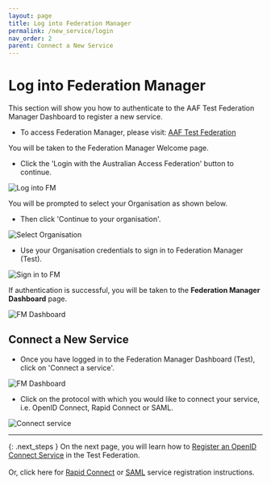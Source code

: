 ```yaml
---
layout: page
title: Log into Federation Manager
permalink: /new_service/login
nav_order: 2
parent: Connect a New Service
---
```


# Log into Federation Manager

This section will show you how to authenticate to the AAF Test Federation Manager Dashboard to register a new service.

- To access Federation Manager, please visit: [AAF Test Federation](https://manager.test.aaf.edu.au)

You will be taken to the Federation Manager Welcome page.

- Click the 'Login with the Australian Access Federation' button to continue.

![Log into FM](/assets/images/FM-login.png)


You will be prompted to select your Organisation as shown below.

- Then click 'Continue to your organisation'.

![Select Organisation](/assets/images/sign-in-to-org-FM.png)

- Use your Organisation credentials to sign in to Federation Manager (Test).

![Sign in to FM](/assets/images/sign-in-to-FM.png)

If authentication is successful, you will be taken to the **Federation Manager Dashboard** page.

![FM Dashboard](/assets/images/FM-dashboard.png)

## Connect a New Service

- Once you have logged in to the Federation Manager Dashboard (Test), click on 'Connect a service'.

![FM Dashboard](/assets/images/FM-dashboard.png)

- Click on the protocol with which you would like to connect your service, i.e. OpenID Connect, Rapid Connect or SAML.

![Connect service](/assets/images/connect-service.png)

---

{: .next_steps }
On the next page, you will learn how to [Register an OpenID Connect Service](oidc_register) in the Test Federation.
<br><br>
Or, click here for [Rapid Connect](rapidconnect_register) or [SAML](saml_register) service registration instructions.